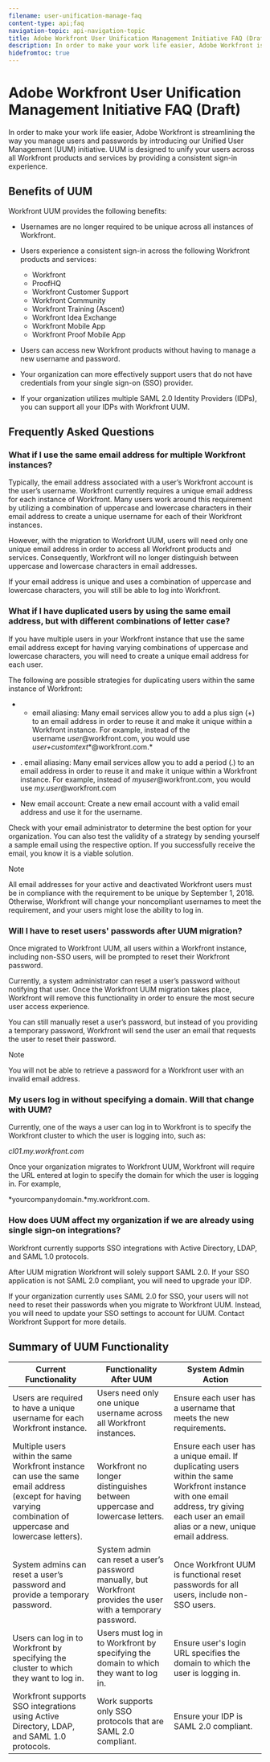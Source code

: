 ```yaml
---
filename: user-unification-manage-faq
content-type: api;faq
navigation-topic: api-navigation-topic
title: Adobe Workfront User Unification Management Initiative FAQ (Draft)
description: In order to make your work life easier, Adobe Workfront is streamlining the way you manage users and passwords by introducing our Unified User Management (UUM) initiative. UUM is designed to unify your users across all Workfront products and services by providing a consistent sign-in experience.
hidefromtoc: true
---
```


# Adobe Workfront User Unification Management Initiative FAQ (Draft)

In order to make your work life easier, Adobe Workfront is streamlining the way you manage users and passwords by introducing our Unified User Management (UUM) initiative. UUM is designed to unify your users across all Workfront products and services by providing a consistent sign-in experience.

## Benefits of UUM

Workfront UUM provides the following benefits:

* Usernames are no longer required to be unique across all instances of Workfront.
* Users experience a consistent sign-in across the following Workfront products and services:

  * Workfront
  * ProofHQ
  * Workfront Customer Support
  * Workfront Community
  * Workfront Training (Ascent)
  * Workfront Idea Exchange
  * Workfront Mobile App
  * Workfront Proof Mobile App

* Users can access new Workfront products without having to manage a new username and password.
* Your organization can more effectively support users that do not have credentials from your single sign-on (SSO) provider.
* If your organization utilizes multiple SAML 2.0 Identity Providers (IDPs), you can support all your IDPs with Workfront UUM.

## Frequently Asked Questions

### What if I use the same email address for multiple Workfront instances?

Typically, the email address associated with a user’s Workfront account is the user’s username. Workfront currently requires a unique email address for each instance of Workfront. Many users work around this requirement by utilizing a combination of uppercase and lowercase characters in their email address to create a unique username for each of their Workfront instances.

However, with the migration to Workfront UUM, users will need only one unique email address in order to access all Workfront products and services. Consequently, Workfront will no longer distinguish between uppercase and lowercase characters in email addresses.

If your email address is unique and uses a combination of uppercase and lowercase characters, you will still be able to log into Workfront.

### What if I have duplicated users by using the same email address, but with different combinations of letter case?

If you have multiple users in your Workfront instance that use the same email address except for having varying combinations of uppercase and lowercase characters, you will need to create a unique email address for each user.

The following are possible strategies for duplicating users within the same instance of Workfront:

* + email aliasing: Many email services allow you to add a plus sign (+) to an email address in order to reuse it and make it unique within a Workfront instance. For example, instead of the username&nbsp;*user*@workfront.com, you would use *user+customtext**@workfront.com.*

* . email aliasing: Many email services allow you to add a period (.) to an email address in order to reuse it and make it unique within a Workfront instance. For example, instead of *myuser*@workfront.com, you would use *my.user*@workfront.com

* New email account: Create a new email account with a valid email address and use it for the username.

Check with your email administrator to determine the best option for your organization. You can also test the validity of a strategy by sending yourself a sample email using the respective option. If you successfully receive the email, you know it is a viable solution.

>[!NOTE]
>
>All email addresses for your active and deactivated Workfront users must be in compliance with the requirement to be unique&nbsp;by September 1, 2018. Otherwise, Workfront will change your noncompliant usernames to meet the requirement, and your users might lose the ability to log in.

### Will I have to reset users' passwords after UUM migration?

Once migrated to Workfront UUM, all users within a Workfront instance, including non-SSO users, will be prompted to reset their Workfront password.

Currently, a system administrator can reset a user’s password without notifying that user. Once the Workfront UUM migration takes place, Workfront will remove this functionality in order to ensure the most secure user access experience.

You can still manually reset a user’s password, but instead of you providing a temporary password, Workfront will send the user an email that requests the user to reset their password.&nbsp;

>[!NOTE]
>
>You will not be able to retrieve a password for a Workfront user with an invalid email address.

### My users log in without specifying a domain. Will that change with UUM?

Currently, one of the ways a user can log in to Workfront is to specify the Workfront cluster to which the user is logging into, such as:

*cl01.my.workfront.com*

Once your organization migrates to Workfront UUM, Workfront will require the URL entered at login to specify the domain for which the user is logging in. For example,

*yourcompanydomain.*my.workfront.com.&nbsp;

### How does UUM affect my organization if we are already using single sign-on integrations?&nbsp;

Workfront currently supports SSO integrations with Active Directory, LDAP, and SAML 1.0 protocols.

After UUM migration Workfront will solely support SAML 2.0. If your SSO application is not SAML 2.0 compliant, you will need to upgrade your IDP.

If your organization currently uses SAML 2.0 for SSO, your users will not need to reset their passwords when you migrate to Workfront UUM. Instead, you will need to update your SSO settings to account for UUM. Contact Workfront Support for more details.

<!--
<p data-mc-conditions="QuicksilverOrClassic.Draft mode"><strong>How will the migration take place?</strong> </p>
-->

<!--
<p data-mc-conditions="QuicksilverOrClassic.Draft mode"><add text here></p>
-->

<!--
<p data-mc-conditions="QuicksilverOrClassic.Draft mode">&nbsp;</p>
-->

<!--
<p data-mc-conditions="QuicksilverOrClassic.Draft mode">&nbsp;</p>
-->

<!--
<p data-mc-conditions="QuicksilverOrClassic.Draft mode">Migration Plan for customers using SSO:</p>
-->

<!--
<p data-mc-conditions="QuicksilverOrClassic.Draft mode"><add text here></p>
-->

<!--
<p data-mc-conditions="QuicksilverOrClassic.Draft mode">&nbsp;</p>
-->

<!--
<p data-mc-conditions="QuicksilverOrClassic.Draft mode">Sandboxes and Other Workfront Instances</p>
-->

<!--
<p data-mc-conditions="QuicksilverOrClassic.Draft mode"><add text here></p>
-->

## Summary of UUM Functionality

| **Current Functionality** |**Functionality After UUM** |**System Admin Action** |
|---|---|---|
| Users are required to have a unique username for each Workfront instance. |Users need only one unique username across all Workfront instances. |Ensure each user has a username that meets the new requirements.&nbsp; |
| Multiple users within the same Workfront instance can use the same email address (except for having varying combination of uppercase and lowercase letters). |Workfront no longer distinguishes between uppercase and lowercase letters. |Ensure each user has a unique email. If duplicating users within the same Workfront instance with one email address, try giving each user an email alias or a new, unique email address. |
| System admins can reset a user’s password and provide a temporary password. |System admin can reset a user’s password manually, but Workfront provides the user with a temporary password. |Once Workfront UUM is functional reset passwords for all users, include non-SSO users. |
| Users can log in to Workfront by specifying the cluster to which they want to log in. |Users must log in to Workfront by specifying the domain to which they want to log in. |Ensure user's login URL specifies the domain to which the user is logging in. |
| Workfront supports SSO integrations using Active Directory, LDAP, and SAML 1.0 protocols. |Work supports only SSO protocols that are SAML 2.0 compliant. |Ensure your IDP is SAML 2.0 compliant. |

&nbsp;
